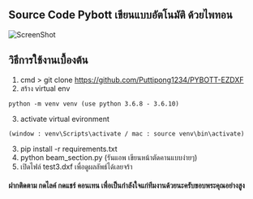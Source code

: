 ## Source Code Pybott เขียนแบบอัตโนมัติ ด้วยไพทอน

![ScreenShot](https://scontent.fbkk22-3.fna.fbcdn.net/v/t1.0-9/98166112_577365766487772_3486300897774927872_n.png?_nc_cat=110&_nc_sid=8024bb&_nc_eui2=AeH2YUlrGujJOqW4-6DYG5ACyx6d0cHWGUbLHp3RwdYZRqg844k6K0pnCXuRKwObsek&_nc_oc=AQlNL7mxgFZwDpw8drk_WD9Ku0Sxef0LmhswwBYJDHqfvw7t14S5NuyEGVR7AncnJ2k&_nc_ht=scontent.fbkk22-3.fna&oh=232a2b41adf2f2ab82e9441d4cd9f559&oe=5EEB9EA5)

## วิธีการใช้งานเบื้องต้น
1. cmd > git clone https://github.com/Puttipong1234/PYBOTT-EZDXF
2. สร้าง virtual env 
```
python -m venv venv (use python 3.6.8 - 3.6.10)
```
3. activate virtual evironment 
```
(window : venv\Scripts\activate / mac : source venv\bin\activate)
```
3. pip install -r requirements.txt
4. python beam_section.py (รันแอพ เขียนหน้าตัดคานแบบง่ายๆ)
5. เปิดไฟล์ test3.dxf เพื่อดูผลลัพธ์ได้เลยจร้า

#### ฝากติดตาม กดไลค์ กดแชร์ คอนเทน เพื่อเป็นกำลังใจแก่ทีมงานด้วยนะครับขอบพระคุณอย่างสูง